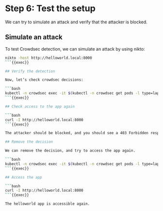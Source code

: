 # Step 6: Test the setup

We can try to simulate an attack and verify that the attacker is blocked.

## Simulate an attack

To test Crowdsec detection, we can simulate an attack by using nikto:

```bash
nikto -host http://helloworld.local:8000
```{{exec}}

## Verify the detection

Now, let’s check crowdsec decisions:

```bash
kubectl -n crowdsec exec -it $(kubectl -n crowdsec get pods -l type=lapi -o jsonpath='{.items[0].metadata.name}') -- cscli decisions list
```{{exec}}

## Check access to the app again

```bash
curl -I http://helloworld.local:8000
```{{exec}}

The attacker should be blocked, and you should see a 403 Forbidden response.

## Remove the decision

We can remove the decision, and try to access the app again.

```bash
kubectl -n crowdsec exec -it $(kubectl -n crowdsec get pods -l type=lapi -o jsonpath='{.items[0].metadata.name}') -- cscli decisions delete --all
```{{exec}}

## Access the app

```bash
curl -I http://helloworld.local:8000
```{{exec}}

The helloworld app is accessible again.